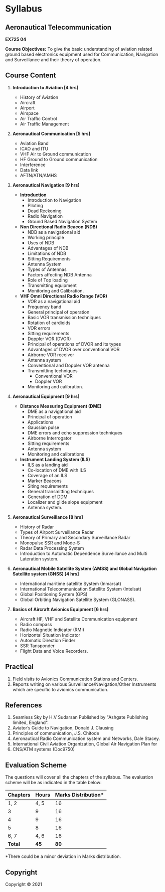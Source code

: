 # Syllabus

## Aeronautical Telecommunication 
**EX725 04**

**Course Objectives:**
To give the basic understanding of aviation related ground based electronics equipment used for Communication, Navigation and Surveillance and their theory of operation. 

## Course Content

1. **Introduction to Aviation [4 hrs]**
   * History of Aviation
   * Aircraft
   * Airport
   * Airspace
   * Air Traffic Control
   * Air Traffic Management

2. **Aeronautical Communication [5 hrs]**
   * Aviation Band 
   * ICAO and ITU 
   * VHF Air to Ground communication
   * HF Ground to Ground communication
   * Interference
   * Data link
   * AFTN/ATN/AMHS

3. **Aeronautical Navigation [9 hrs]**
   * **Introduction**
     * Introduction to Navigation
     * Piloting
     * Dead Reckoning
     * Radio Navigation
     * Ground Based Navigation System 
   * **Non Directional Radio Beacon (NDB)**
     * NDB as a navigational aid
     * Working principle
     * Uses of NDB
     * Advantages of NDB
     * Limitations of NDB 
     * Sitting Requirements
     * Antenna System
     * Types of Antennas
     * Factors affecting NDB Antenna
     * Role of Top loading
     * Transmitting equipment
     * Monitoring and Calibration.
   * **VHF Omni Directional Radio Range (VOR)** 
     * VOR as a navigational aid
     * Frequency band
     * General principal of operation
     * Basic VOR transmission techniques
     * Rotation of cardioids
     * VOR errors
     * Sitting requirements
     * Doppler VOR (DVOR)
     * Principal of operations of DVOR and its types
     * Advantages of DVOR over conventional VOR
     * Airborne VOR receiver
     * Antenna system
     * Conventional and Doppler VOR antenna
     * Transmitting techniques 
       * Conventional VOR
       * Doppler VOR
     * Monitoring and calibration.

4. **Aeronautical Equipment [9 hrs]**
   * **Distance Measuring Equipment (DME)** 
     * DME as a navigational aid
     * Principal of operation
     * Applications
     * Gaussian pulse
     * DME errors and echo suppression techniques
     * Airborne Interrogator
     * Sitting requirements
     * Antenna system
     * Monitoring and calibrations
   * **Instrument Landing System (ILS)**
     * ILS as a landing aid
     * Co-location of DME with ILS
     * Coverage of an ILS
     * Marker Beacons
     * Siting requirements
     * General transmitting techniques
     * Generation of DDM
     * Localizer and glide slope equipment 
     * Antenna system.

5. **Aeronautical Surveillance [8 hrs]**
   * History of Radar
   * Types of Airport Surveillance Radar
   * Theory of Primary and Secondary Surveillance Radar
   * Monopulse SSR and Mode-S
   * Radar Data Processing System
   * Introduction to Automatic Dependence Surveillance and Multi Lateration system.

6. **Aeronautical Mobile Satellite System (AMSS) and Global Navigation Satellite system (GNSS) [4 hrs]**
   * International maritime satellite System (Inmarsat)
   * International Telecommunication Satellite System (Intelsat)
   * Global Positioning System (GPS)
   * Global Orbiting Navigation Satellite System (GLONASS).

7. **Basics of Aircraft Avionics Equipment [6 hrs]**
   * Aircraft HF, VHF and Satellite Communication equipment
   * Radio compass
   * Radio Magnetic Indicator (RMI)
   * Horizontal Situation Indicator
   * Automatic Direction Finder
   * SSR Tansponder
   * Flight Data and Voice Recorders.

## Practical 

1. Field visits to Avionics Communication Stations and Centers. 
2. Reports writing on various Surveillance/Navigation/Other Instruments which are specific to avionics communication.

## References

1. Seamless Sky by H.V Sudarsan Published by "Ashgate Publishing limited, England".
2. Aviator’s Guide to Navigation, Donald J. Clausing
3. Principles of communication, J.S. Chitode
4. Aeronautical Radio Communication system and Networks, Dale Stacey.
5. International Civil Aviation Organization, Global Air Navigation Plan for 
6. CNS/ATM systems (Doc9750)

## Evaluation Scheme

The questions will cover all the chapters of the syllabus. The evaluation scheme will be as indicated in the table below:

| Chapters | Hours | Marks Distribution\* |
|---|---|---|
| 1, 2 | 4, 5 | 16 |
| 3 | 9 | 16 |
| 4 | 9 | 16 |
| 5 | 8 | 16 |
| 6, 7 | 4, 6 | 16 |
| **Total** | **45** | **80** |

\*There could be a minor deviation in Marks distribution.

## Copyright

Copyright &copy; 2021 
